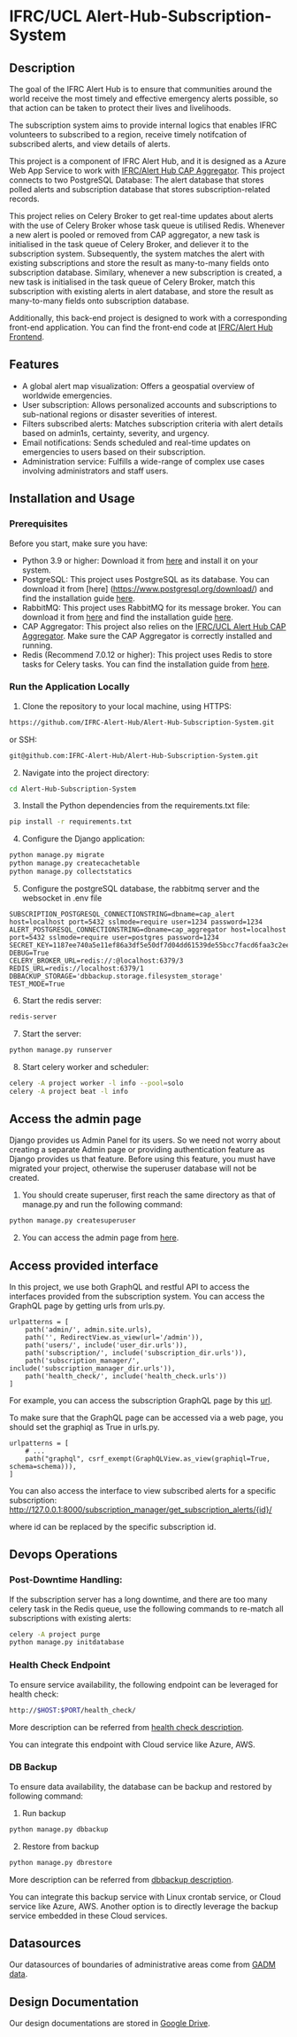 # IFRC/UCL Alert-Hub-Subscription-System

## Description

The goal of the IFRC Alert Hub is to ensure that communities around the world receive the most 
timely and effective emergency alerts possible, so that action can be taken to protect their lives
and livelihoods. 

The subscription system aims to provide internal logics that enables IFRC volunteers to subscribed to a region, 
receive timely notifcation of subscribed alerts, and view details of alerts. 

This project is a component of IFRC Alert Hub, and it is designed as a Azure Web App Service to work with [IFRC/Alert Hub CAP Aggregator](https://github.com/IFRC-Alert-Hub/Alert-Hub-CAP-Aggregator). 
This project connects to two PostgreSQL Database: The alert database that stores polled alerts and subscription database that stores subscription-related records. 

This project relies on Celery Broker to get real-time updates about alerts with the use of Celery Broker whose task queue is utilised Redis. 
Whenever a new alert is pooled or removed from CAP aggregator, a new task is initialised in the task queue of Celery Broker, and deliever it to the subscription system. 
Subsequently, the system matches the alert with existing subscriptions and store the result as many-to-many fields onto subscription database.
Similary, whenever a new subscription is created, a new task is initialised in the task queue of Celery Broker, match this subscription with existing alerts in alert database, and store the result as many-to-many fields onto subscription database.

Additionally, this back-end project is designed to work with a corresponding front-end application.
You can find the front-end code at [IFRC/Alert Hub Frontend](https://github.com/IFRC-Alert-Hub/Alert-Hub-Frontend).



## Features

- A global alert map visualization: Offers a geospatial overview of worldwide emergencies.
- User subscription: Allows personalized accounts and subscriptions to sub-national regions 
  or disaster severities of interest.
- Filters subscribed alerts: Matches subscription criteria with alert details based on admin1s, certainty, severity, and urgency. 
- Email notifications: Sends scheduled and real-time updates on emergencies to users based on their subscription.
- Administration service: Fulfills a wide-range of complex use cases involving administrators 
  and staff users.

## Installation and Usage

### Prerequisites

Before you start, make sure you have:

- Python 3.9 or higher: Download it from [here](https://www.python.org/downloads/) and install
  it on your system.
- PostgreSQL: This project uses PostgreSQL as its database. You can download it from [here]
  (https://www.postgresql.org/download/) and find the installation
  guide [here](https://www.postgresql.org/docs/10/installation.html).
- RabbitMQ: This project uses RabbitMQ for its message broker. You can download it
  from [here](https://www.rabbitmq.com/download.html) and find the installation
  guide [here](https://www.rabbitmq.com/install-guide.html).
- CAP Aggregator: This project also relies on the 
  [IFRC/UCL Alert Hub CAP Aggregator](https://github.com/IFRC-Alert-Hub/Alert-Hub-CAP-Aggregator).
  Make sure the CAP Aggregator is correctly installed and running.
- Redis (Recommend 7.0.12 or higher): This project uses Redis to store tasks for Celery tasks. 
  You can find the installation guide 
  from [here](https://redis.io/docs/getting-started/installation/).

### Run the Application Locally

1. Clone the repository to your local machine, using HTTPS:

```bash
https://github.com/IFRC-Alert-Hub/Alert-Hub-Subscription-System.git
```

or SSH:

```bash
git@github.com:IFRC-Alert-Hub/Alert-Hub-Subscription-System.git
```

2. Navigate into the project directory:

```bash
cd Alert-Hub-Subscription-System
```

3. Install the Python dependencies from the requirements.txt file:

```bash
pip install -r requirements.txt
```

4. Configure the Django application:

```bash
python manage.py migrate
python manage.py createcachetable
python manage.py collectstatics
```

5. Configure the postgreSQL database, the rabbitmq server and the websocket in .env file
```
SUBSCRIPTION_POSTGRESQL_CONNECTIONSTRING=dbname=cap_alert host=localhost port=5432 sslmode=require user=1234 password=1234
ALERT_POSTGRESQL_CONNECTIONSTRING=dbname=cap_aggregator host=localhost port=5432 sslmode=require user=postgres password=1234
SECRET_KEY=1187ee740a5e11ef86a3df5e50df7d04dd61539de55bcc7facd6faa3c2ee69e3
DEBUG=True
CELERY_BROKER_URL=redis://:@localhost:6379/3
REDIS_URL=redis://localhost:6379/1
DBBACKUP_STORAGE='dbbackup.storage.filesystem_storage'
TEST_MODE=True
```

6. Start the redis server:

```bash
redis-server
```

7. Start the server:

```bash
python manage.py runserver
```

8. Start celery worker and scheduler:

```bash
celery -A project worker -l info --pool=solo
celery -A project beat -l info
```


## Access the admin page

Django provides us Admin Panel for its users. 
So we need not worry about creating a separate Admin page or providing authentication feature 
as Django provides us that feature. 
Before using this feature, you must have migrated your project, otherwise the superuser database 
will not be created.

1. You should create superuser, first reach the same directory as that of manage.py and run 
the following command:

```bash
python manage.py createsuperuser
```

2. You can access the admin page 
   from [here](http://127.0.0.1:8000/admin/login/?next=/admin/).

## Access provided interface

In this project, we use both GraphQL and restful API to access the interfaces provided from the subscription system.
You can access the GraphQL page by getting urls from urls.py.

```
urlpatterns = [
    path('admin/', admin.site.urls),
    path('', RedirectView.as_view(url='/admin')),
    path('users/', include('user_dir.urls')),
    path('subscription/', include('subscription_dir.urls')),
    path('subscription_manager/', include('subscription_manager_dir.urls')),
    path('health_check/', include('health_check.urls'))
]
```

For example, you can access the subscription GraphQL page 
by this [url](http://127.0.0.1:8000/subscription/graphql).

To make sure that the GraphQL page can be accessed via a web page,
you should set the graphiql as True in urls.py.
```
urlpatterns = [
    # ...
    path("graphql", csrf_exempt(GraphQLView.as_view(graphiql=True, schema=schema))),
]
```

You can also access the interface to view subscribed alerts for a specific subscription:
http://127.0.0.1:8000/subscription_manager/get_subscription_alerts/{id}/

where id can be replaced by the specific subscription id.

## Devops Operations

### Post-Downtime Handling:
If the subscription server has a long downtime, and there are too many celery task in the Redis queue,
   use the following commands to re-match all subscriptions with existing alerts:

```bash
celery -A project purge
python manage.py initdatabase
```

### Health Check Endpoint

To ensure service availability, the following endpoint can be leveraged for health check:

```bash
http://$HOST:$PORT/health_check/
```

More description can be referred from [health check description](documents/health_check.md).

You can integrate this endpoint with Cloud service like Azure, AWS.

### DB Backup

To ensure data availability, the database can be backup and restored by following command:

1. Run backup
```bash
python manage.py dbbackup
```

2. Restore from backup
```bash
python manage.py dbrestore
```

More description can be referred from [dbbackup description](documents/dbbackup.md).

You can integrate this backup service with Linux crontab service, or Cloud service like Azure, AWS. 
Another option is to directly leverage the backup service embedded in these Cloud services.

## Datasources

Our datasources of boundaries of administrative areas come from 
[GADM data](https://gadm.org/data.html).


## Design Documentation

Our design documentations are stored in 
[Google Drive](https://drive.google.com/drive/folders/1nMoEtwBAnaMjTywjXBGRNS1OZD4mPgUo).
